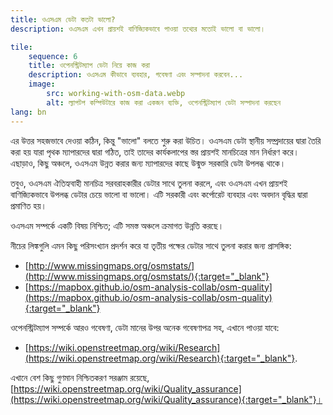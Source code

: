 ```yaml
---
title: ওএসএম ডেটা কতটা ভালো?
description: ওএসএম এখন প্রায়শই বাণিজ্যিকভাবে পাওয়া তথ্যের মতোই ভালো বা ভালো।

tile:
    sequence: 6
    title: ওপেনস্ট্রিটম্যাপ ডেটা নিয়ে কাজ করা
    description: ওএসএম কীভাবে ব্যবহার, গবেষণা এবং সম্পাদনা করবেন...
    image:
        src: working-with-osm-data.webp
        alt: ল্যাপটপ কম্পিউটারে কাজ করা একজন ব্যক্তি, ওপেনস্ট্রিটম্যাপ ডেটা সম্পাদনা করছেন
lang: bn
---
```


এর উত্তর সহজভাবে দেওয়া কঠিন, কিন্তু "ভালো" বলতে শুরু করা উচিত। ওএসএম ডেটা স্থানীয় সম্প্রদায়ের দ্বারা তৈরি করা হয় যারা পৃথক ম্যাপারদের দ্বারা গঠিত, তাই তাদের কার্যকলাপের স্তর প্রায়শই মানচিত্রের মান নির্ধারণ করে। এছাড়াও, কিছু অঞ্চলে, ওএসএম উন্নত করার জন্য ম্যাপারদের কাছে উন্মুক্ত সরকারি ডেটা উপলব্ধ থাকে।

তবুও, ওএসএম ঐতিহ্যবাহী মানচিত্র সরবরাহকারীর ডেটার সাথে তুলনা করলে, এবং ওএসএম এখন প্রায়শই বাণিজ্যিকভাবে উপলব্ধ ডেটার চেয়ে ভালো বা ভালো। এটি সরকারী এবং কর্পোরেট ব্যবহার এবং অবদান বৃদ্ধির দ্বারা প্রমাণিত হয়।

ওএসএম সম্পর্কে একটি বিষয় নিশ্চিত; এটি সমস্ত অঞ্চলে ক্রমাগত উন্নতি করছে।

নীচের লিঙ্কগুলি এমন কিছু পরিসংখ্যান প্রদর্শন করে যা তৃতীয় পক্ষের ডেটার সাথে তুলনা করার জন্য প্রাসঙ্গিক:

- [http://www.missingmaps.org/osmstats/](http://www.missingmaps.org/osmstats/){:target="_blank"}
- [https://mapbox.github.io/osm-analysis-collab/osm-quality](https://mapbox.github.io/osm-analysis-collab/osm-quality){:target="_blank"}

ওপেনস্ট্রিটম্যাপ সম্পর্কে আরও গবেষণা, ডেটা মানের উপর অনেক গবেষণাপত্র সহ, এখানে পাওয়া যাবে:

- [https://wiki.openstreetmap.org/wiki/Research](https://wiki.openstreetmap.org/wiki/Research){:target="_blank"}.

এখানে বেশ কিছু গুণমান নিশ্চিতকরণ সরঞ্জাম রয়েছে, [https://wiki.openstreetmap.org/wiki/Quality_assurance](https://wiki.openstreetmap.org/wiki/Quality_assurance){:target="_blank"}।
